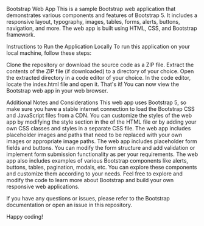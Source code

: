Bootstrap Web App
This is a sample Bootstrap web application that demonstrates various components and features of Bootstrap 5. It includes a responsive layout, typography, images, tables, forms, alerts, buttons, navigation, and more. The web app is built using HTML, CSS, and Bootstrap framework.

Instructions to Run the Application Locally
To run this application on your local machine, follow these steps:

Clone the repository or download the source code as a ZIP file.
Extract the contents of the ZIP file (if downloaded) to a directory of your choice.
Open the extracted directory in a code editor of your choice.
In the code editor, locate the index.html file and open it.
That's it! You can now view the Bootstrap web app in your web browser.

Additional Notes and Considerations
This web app uses Bootstrap 5, so make sure you have a stable internet connection to load the Bootstrap CSS and JavaScript files from a CDN.
You can customize the styles of the web app by modifying the style section in the <head> of the HTML file or by adding your own CSS classes and styles in a separate CSS file.
The web app includes placeholder images and paths that need to be replaced with your own images or appropriate image paths.
The web app includes placeholder form fields and buttons. You can modify the form structure and add validation or implement form submission functionality as per your requirements.
The web app also includes examples of various Bootstrap components like alerts, buttons, tables, pagination, modals, etc. You can explore these components and customize them according to your needs.
Feel free to explore and modify the code to learn more about Bootstrap and build your own responsive web applications.

If you have any questions or issues, please refer to the Bootstrap documentation or open an issue in this repository.

Happy coding!